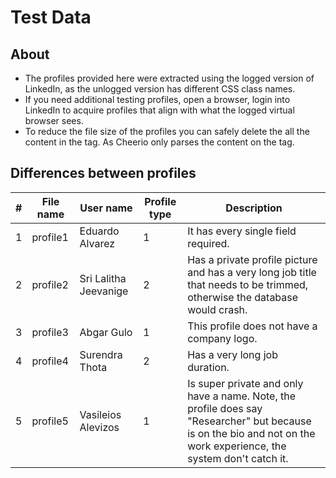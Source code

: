 # Test Data

## About

- The profiles provided here were extracted using the logged version of LinkedIn, as the unlogged version has different CSS class names.
- If you need additional testing profiles, open a browser, login into LinkedIn to acquire profiles that align with what the logged virtual browser sees.
- To reduce the file size of the profiles you can safely delete the all the content in the <head> tag. As Cheerio only parses the content on the <body> tag.

## Differences between profiles

| #   | File name | User name             | Profile type | Description                                                                                                                                                         |
| --- | --------- | --------------------- | ------------ | ------------------------------------------------------------------------------------------------------------------------------------------------------------------- |
| 1   | profile1  | Eduardo Alvarez       | 1            | It has every single field required.                                                                                                                                 |
| 2   | profile2  | Sri Lalitha Jeevanige | 2            | Has a private profile picture and has a very long job title that needs to be trimmed, otherwise the database would crash.                                           |
| 3   | profile3  | Abgar Gulo            | 1            | This profile does not have a company logo.                                                                                                                          |
| 4   | profile4  | Surendra Thota        | 2            | Has a very long job duration.                                                                                                                                       |
| 5   | profile5  | Vasileios Alevizos    | 1            | Is super private and only have a name. Note, the profile does say "Researcher" but because is on the bio and not on the work experience, the system don't catch it. |
